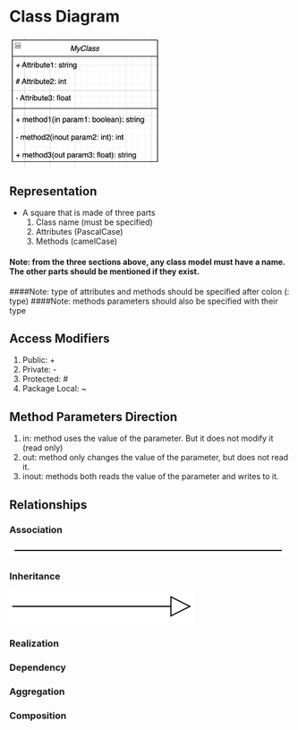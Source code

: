 # Class Diagram

<img alt="uml class block image" src="images/uml_class_block.png" width=270>

## Representation
- A square that is made of three parts
  1. Class name (must be specified)
  2. Attributes (PascalCase)
  3. Methods (camelCase)

#### Note: from the three sections above, any class model must have a name. The other parts should be mentioned if they exist.
####Note: type of attributes and methods should be specified after colon (: type)
####Note: methods parameters should also be specified with their type

## Access Modifiers
1. Public: +
2. Private: -
3. Protected: #
4. Package Local: ~

## Method Parameters Direction
1. in: method uses the value of the parameter. But it does not modify it (read only)
2. out: method only changes the value of the parameter, but does not read it.
3. inout: methods both reads the value of the parameter and writes to it. 

## Relationships
### Association  
![association](images/uml_association_line.png)

### Inheritance  
![association](images/uml_inheritance_arrow.png)

### Realization

### Dependency

### Aggregation

### Composition




